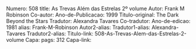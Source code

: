 Numero: 508
title: As Trevas Além das Estrelas 2º volume
Autor: Frank M Robinson
Co-autor: 
Ano-de-Publicacao: 1999
Titulo-original: The Dark Beyond the Stars
Tradutor: Alexandra Tavares
Co-tradutor: 
Ano-de-edicao: 1981
alias: Frank-M-Robinson
Autor2-alias: 
Tradutor1-alias: Alexandra-Tavares
Tradutor2-alias: 
Titulo-link: 508-As-Trevas-Alem-das-Estrelas-2-volume
Capa: 
pags: 312
Capa-link: 